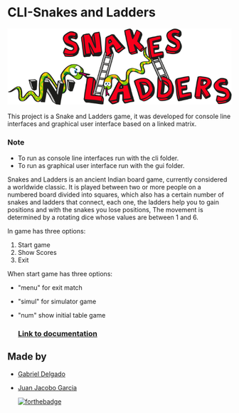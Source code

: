 # CLI-Snakes and Ladders

![LOGO](resources/logo.png?raw=true)



This project is a Snake and Ladders game, it was developed for console line interfaces and graphical user interface based on a linked matrix.

### Note

- To run as console line interfaces run with the cli folder.
- To run as graphical user interface run with the gui folder.

Snakes and Ladders is an ancient Indian board game, currently considered a worldwide classic. It is played between two or more people on a numbered board divided into squares, which also has a certain number of snakes and ladders that connect, each one, the ladders help you to gain positions and with the snakes you lose positions, The movement is determined by a rotating dice whose values are between 1 and 6.

In game has three options:
1. Start game 
2. Show Scores 
3. Exit

When start game has three options:
- "menu" for exit match
- "simul" for simulator game 
- "num" show initial table game

  

  ### [Link to documentation](https://github.com/Jacobo0312/CLI-SnakesAndLadders/blob/main/docs/T2.pdf "PDF")

## Made by
+ [Gabriel Delgado](https://github.com/G-Delgado "Gabriel Delgado")
+ [Juan Jacobo Garcia](https://github.com/Jacobo0312 "Juan Jacobo Garcia")

  [![forthebadge](https://forthebadge.com/images/badges/made-with-java.svg)](https://forthebadge.com)
